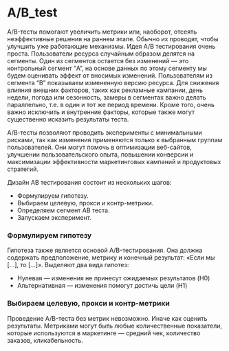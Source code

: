 # A/B_test

A/B-тесты помогают увеличить метрики или, наоборот, отсеять неэффективные решения на раннем этапе. Обычно их проводят, чтобы улучшить уже работающие механизмы.
Идея A/B тестирования очень проста. Пользователи ресурса случайным образом делятся на сегменты. Один из сегментов остается без изменений — это контрольный сегмент “A”, на основе данных по этому сегменту мы будем оценивать эффект от вносимых изменений. Пользователям из сегмента “B” показываем измененную версию ресурса. Для снижения влияния внешних факторов, таких как рекламные кампании, день недели, погода или сезонность, замеры в сегментах важно делать параллельно, т.е. в один и тот же период времени. Кроме того, очень важно исключить и внутренние факторы, которые также могут существенно исказить результаты теста.

А/В-тесты позволяют проводить эксперименты с минимальными рисками, так как изменения применяются только к выбранным группам пользователей. Они могут помочь в оптимизации веб-сайтов, улучшении пользовательского опыта, повышении конверсии и максимизации эффективности маркетинговых кампаний и продуктовых стратегий.

Дизайн АВ тестирования состоит из нескольких шагов:  
- Формулируем гипотезу.
- Выбираем целевую, прокси и контр-метрики.
- Определяем сегмент АВ теста.
- Запускаем эксперимент.

### Формулируем гипотезу
Гипотеза также является основой A/B-тестирования. Она должна содержать предположение, метрику и конечный результат: «Если мы [...], то [...]». Выделяют два вида гипотез: 
- Нулевая — изменения не принесут ожидаемых результатов (H0)
- Альтернативная — изменения помогут достичь цели (H1)

### Выбираем целевую, прокси и контр-метрики
Проведение A/B-теста без метрик невозможно. Иначе как оценить результаты. Метриками могут быть любые количественные показатели, которые используются в маркетинге — средний чек, количество заказов, кликабельность.
